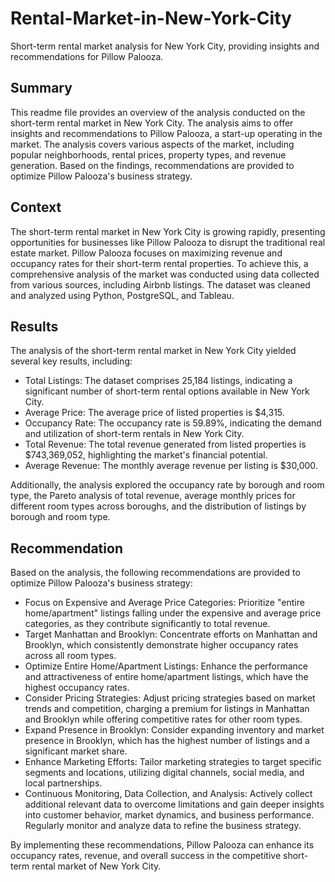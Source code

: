 # Rental-Market-in-New-York-City
Short-term rental market analysis for New York City, providing insights and recommendations for Pillow Palooza.

## Summary
This readme file provides an overview of the analysis conducted on the short-term rental market in New York City. The analysis aims to offer insights and recommendations to Pillow Palooza, a start-up operating in the market. The analysis covers various aspects of the market, including popular neighborhoods, rental prices, property types, and revenue generation. Based on the findings, recommendations are provided to optimize Pillow Palooza's business strategy.

## Context
The short-term rental market in New York City is growing rapidly, presenting opportunities for businesses like Pillow Palooza to disrupt the traditional real estate market. Pillow Palooza focuses on maximizing revenue and occupancy rates for their short-term rental properties. To achieve this, a comprehensive analysis of the market was conducted using data collected from various sources, including Airbnb listings. The dataset was cleaned and analyzed using Python, PostgreSQL, and Tableau.

## Results
The analysis of the short-term rental market in New York City yielded several key results, including:
- Total Listings: The dataset comprises 25,184 listings, indicating a significant number of short-term rental options available in New York City.
- Average Price: The average price of listed properties is $4,315.
- Occupancy Rate: The occupancy rate is 59.89%, indicating the demand and utilization of short-term rentals in New York City.
- Total Revenue: The total revenue generated from listed properties is $743,369,052, highlighting the market's financial potential.
- Average Revenue: The monthly average revenue per listing is $30,000.

Additionally, the analysis explored the occupancy rate by borough and room type, the Pareto analysis of total revenue, average monthly prices for different room types across boroughs, and the distribution of listings by borough and room type.

## Recommendation
Based on the analysis, the following recommendations are provided to optimize Pillow Palooza's business strategy:

- Focus on Expensive and Average Price Categories: Prioritize "entire home/apartment" listings falling under the expensive and average price categories, as they contribute significantly to total revenue.
- Target Manhattan and Brooklyn: Concentrate efforts on Manhattan and Brooklyn, which consistently demonstrate higher occupancy rates across all room types.
- Optimize Entire Home/Apartment Listings: Enhance the performance and attractiveness of entire home/apartment listings, which have the highest occupancy rates.
- Consider Pricing Strategies: Adjust pricing strategies based on market trends and competition, charging a premium for listings in Manhattan and Brooklyn while offering competitive rates for other room types.
- Expand Presence in Brooklyn: Consider expanding inventory and market presence in Brooklyn, which has the highest number of listings and a significant market share.
- Enhance Marketing Efforts: Tailor marketing strategies to target specific segments and locations, utilizing digital channels, social media, and local partnerships.
- Continuous Monitoring, Data Collection, and Analysis: Actively collect additional relevant data to overcome limitations and gain deeper insights into customer behavior, market dynamics, and business performance. Regularly monitor and analyze data to refine the business strategy.

By implementing these recommendations, Pillow Palooza can enhance its occupancy rates, revenue, and overall success in the competitive short-term rental market of New York City.
